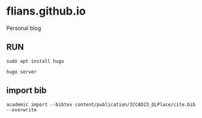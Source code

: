 # flians.github.io

Personal blog

## RUN

`sudo apt install hugo`

`hugo server`

## import bib

```
academic import --bibtex content/publication/ICCAD23_DLPlace/cite.bib --overwrite
```
